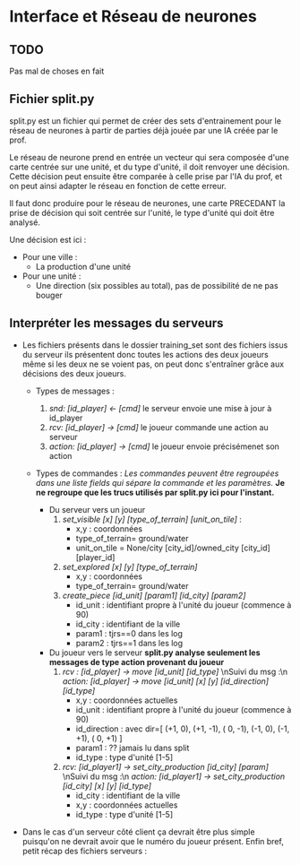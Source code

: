 # Interface et Réseau de neurones

## TODO

  Pas mal de choses en fait

## Fichier split.py

split.py est un fichier qui permet de créer des sets d'entrainement pour le réseau de neurones à partir de parties déjà jouée par une IA créée par le prof.

Le réseau de neurone prend en entrée un vecteur qui sera composée d'une carte centrée sur une unité, et du type d'unité, il doit renvoyer une décision. Cette décision peut ensuite être comparée à celle prise par l'IA du prof, et on peut ainsi adapter le réseau en fonction de cette erreur.

Il faut donc produire pour le réseau de neurones, une carte PRECEDANT la prise de décision qui soit centrée sur l'unité, le type d'unité qui doit être analysé.

Une décision est ici :
  * Pour une ville :
      * La production d'une unité
  * Pour une unité :
      * Une direction (six possibles au total), pas de possibilité de ne pas bouger


## Interpréter les messages du serveurs

* Les fichiers présents dans le dossier training_set sont des fichiers issus du serveur ils présentent donc toutes les actions des deux joueurs même si les deux ne se voient pas, on peut donc s'entraîner grâce aux décisions des deux joueurs.

    * Types de messages :
        1. *snd: \[id_player\] <- \[cmd\]* le serveur envoie une mise à jour à id_player
        2. *rcv: \[id_player\] -> \[cmd\]* le joueur commande une action au serveur
        3. *action: \[id_player\] -> \[cmd\]* le joueur envoie précisémenet son action

    * Types de commandes : *Les commandes peuvent être regroupées dans une liste fields qui sépare la commande et les paramètres.* **Je ne regroupe que les trucs utilisés par split.py ici pour l'instant.**
        * Du serveur vers un joueur
            1. *set_visible \[x\] \[y\] \[type_of_terrain\] \[unit_on_tile\]* :
                - x,y : coordonnées
                - type_of_terrain= ground/water
                - unit_on_tile = None/city \[city_id\]/owned_city \[city_id\] \[player_id\]
            2. *set_explored \[x\] \[y\] \[type_of_terrain\]*
                - x,y : coordonnées
                - type_of_terrain= ground/water
            3. *create_piece \[id_unit\] \[param1\] \[id_city\] \[param2\]*
                - id_unit : identifiant propre à l'unité du joueur (commence à 90)
                - id_city : identifiant de la ville
                - param1 : tjrs==0 dans les log
                - param2 : tjrs==1 dans les log
        * Du joueur vers le serveur **split.py analyse seulement les messages de type action provenant du joueur**
            1. *rcv : \[id_player\] -> move \[id_unit\] \[id_type\]* \nSuivi du msg :\n
               *action: \[id_player\] -> move \[id_unit\] \[x\] \[y\] \[id_direction\] \[id_type\]*
                - x,y : coordonnées actuelles
                - id_unit : identifiant propre à l'unité du joueur (commence à 90)
                - id_direction : avec dir=[ (+1,  0), (+1, -1), ( 0, -1), (-1,  0), (-1, +1), ( 0, +1) ]
                - param1 : ?? jamais lu dans split
                - id_type : type d'unité \[1-5\]
            2. *rcv: \[id_player1\] -> set_city_production \[id_city\] \[param\]* \nSuivi du msg :\n
               *action: \[id_player1\] -> set_city_production \[id_city\] \[x\] \[y\] \[id_type\]*
               - id_city : identifiant de la ville
               - x,y : coordonnées actuelles
               - id_type : type d'unité \[1-5\]



* Dans le cas d'un serveur côté client ça devrait être plus simple puisqu'on ne devrait avoir que le numéro du joueur présent. Enfin bref, petit récap des fichiers serveurs :
